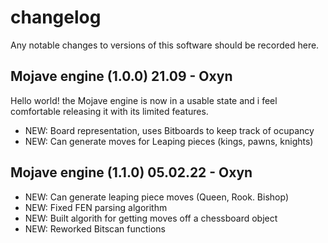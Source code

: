 # changelog

Any notable changes to versions of this software should be recorded here.

## Mojave engine (1.0.0) 21.09 - Oxyn

Hello world! the Mojave engine is now in a usable state and i feel comfortable releasing it with its limited features.

- NEW: Board representation, uses Bitboards to keep track of ocupancy
- NEW: Can generate moves for Leaping pieces (kings, pawns, knights)

## Mojave engine (1.1.0) 05.02.22 - Oxyn

- NEW: Can generate leaping piece moves (Queen, Rook. Bishop) 
- NEW: Fixed FEN parsing algorithm
- NEW: Built algorith for getting moves off a chessboard object
- NEW: Reworked Bitscan functions